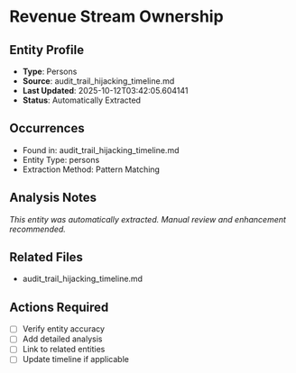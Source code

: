 # Revenue Stream Ownership

## Entity Profile
- **Type**: Persons
- **Source**: audit_trail_hijacking_timeline.md
- **Last Updated**: 2025-10-12T03:42:05.604141
- **Status**: Automatically Extracted

## Occurrences
- Found in: audit_trail_hijacking_timeline.md
- Entity Type: persons
- Extraction Method: Pattern Matching

## Analysis Notes
*This entity was automatically extracted. Manual review and enhancement recommended.*

## Related Files
- audit_trail_hijacking_timeline.md

## Actions Required
- [ ] Verify entity accuracy
- [ ] Add detailed analysis
- [ ] Link to related entities
- [ ] Update timeline if applicable
